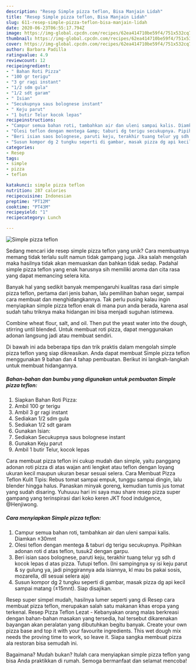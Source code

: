 ```yaml
---
description: "Resep Simple pizza teflon, Bisa Manjain Lidah"
title: "Resep Simple pizza teflon, Bisa Manjain Lidah"
slug: 611-resep-simple-pizza-teflon-bisa-manjain-lidah
date: 2020-06-23T06:55:17.794Z
image: https://img-global.cpcdn.com/recipes/62ea414710be59f4/751x532cq70/simple-pizza-teflon-foto-resep-utama.jpg
thumbnail: https://img-global.cpcdn.com/recipes/62ea414710be59f4/751x532cq70/simple-pizza-teflon-foto-resep-utama.jpg
cover: https://img-global.cpcdn.com/recipes/62ea414710be59f4/751x532cq70/simple-pizza-teflon-foto-resep-utama.jpg
author: Barbara Padilla
ratingvalue: 4.9
reviewcount: 12
recipeingredient:
- " Bahan Roti Pizza"
- "100 gr terigu"
- "3 gr ragi instant"
- "1/2 sdm gula"
- "1/2 sdt garam"
- " Isian"
- "Secukupnya saus bolognese instant"
- " Keju parut"
- "1 butir Telur kocok lepas"
recipeinstructions:
- "Campur semua bahan roti, tambahkan air dan uleni sampai kalis. Diamkan ±30mnt"
- "Olesi teflon dengan mentega &amp; taburi dg terigu secukupnya. Pipihkan adonan roti d atas teflon, tusuk2 dengan garpu."
- "Beri isian saos bolognese, paruti keju, terakhir tuang telur yg sdh d kocok lepas d atas pizza. Tutupi teflon. (Ini sampingnya sy isi keju parut &amp; sy gulung ya, jadi pinggirannya ada isiannya, kl mau bs pakai sosis, mozarella, dll sesuai selera aja)"
- "Susun kompor dg 2 tungku seperti di gambar, masak pizza dg api kecil sampai matang (±15mnt). Siap disajikan."
categories:
- Resep
tags:
- simple
- pizza
- teflon

katakunci: simple pizza teflon 
nutrition: 287 calories
recipecuisine: Indonesian
preptime: "PT12M"
cooktime: "PT43M"
recipeyield: "1"
recipecategory: Lunch

---
```



![Simple pizza teflon](https://img-global.cpcdn.com/recipes/62ea414710be59f4/751x532cq70/simple-pizza-teflon-foto-resep-utama.jpg)

Sedang mencari ide resep simple pizza teflon yang unik? Cara membuatnya memang tidak terlalu sulit namun tidak gampang juga. Jika salah mengolah maka hasilnya tidak akan memuaskan dan bahkan tidak sedap. Padahal simple pizza teflon yang enak harusnya sih memiliki aroma dan cita rasa yang dapat memancing selera kita.

Banyak hal yang sedikit banyak mempengaruhi kualitas rasa dari simple pizza teflon, pertama dari jenis bahan, lalu pemilihan bahan segar, sampai cara membuat dan menghidangkannya. Tak perlu pusing kalau ingin menyiapkan simple pizza teflon enak di mana pun anda berada, karena asal sudah tahu triknya maka hidangan ini bisa menjadi suguhan istimewa.

Combine wheat flour, salt, and oil. Then put the yeast water into the dough, stirring until blended. Untuk membuat roti pizza, dapat menggunakan adonan langsung jadi atau membuat sendiri.


Di bawah ini ada beberapa tips dan trik praktis dalam mengolah simple pizza teflon yang siap dikreasikan. Anda dapat membuat Simple pizza teflon menggunakan 9 bahan dan 4 tahap pembuatan. Berikut ini langkah-langkah untuk membuat hidangannya.

<!--inarticleads1-->

##### Bahan-bahan dan bumbu yang digunakan untuk pembuatan Simple pizza teflon:

1. Siapkan  Bahan Roti Pizza:
1. Ambil 100 gr terigu
1. Ambil 3 gr ragi instant
1. Sediakan 1/2 sdm gula
1. Sediakan 1/2 sdt garam
1. Gunakan  Isian:
1. Sediakan Secukupnya saus bolognese instant
1. Gunakan  Keju parut
1. Ambil 1 butir Telur, kocok lepas


Cara membuat pizza teflon ini cukup mudah dan simple, yaitu panggang adonan roti pizza di atas wajan anti lengket atau teflon dengan loyang ukuran kecil maupun ukuran besar sesuai selera. Cara Membuat Pizza Teflon Kulit Tipis: Rebus tomat sampai empuk, tunggu sampai dingin, lalu blender hingga halus. Panaskan minyak goreng, kemudian tumis jus tomat yang sudah disaring. Yuhuuuu hari ini saya mau share resep pizza super gampang yang terinspirasi dari koko keren JKT food indulgence, @Henjiwong. 

<!--inarticleads2-->

##### Cara menyiapkan Simple pizza teflon:

1. Campur semua bahan roti, tambahkan air dan uleni sampai kalis. Diamkan ±30mnt
1. Olesi teflon dengan mentega &amp; taburi dg terigu secukupnya. Pipihkan adonan roti d atas teflon, tusuk2 dengan garpu.
1. Beri isian saos bolognese, paruti keju, terakhir tuang telur yg sdh d kocok lepas d atas pizza. Tutupi teflon. (Ini sampingnya sy isi keju parut &amp; sy gulung ya, jadi pinggirannya ada isiannya, kl mau bs pakai sosis, mozarella, dll sesuai selera aja)
1. Susun kompor dg 2 tungku seperti di gambar, masak pizza dg api kecil sampai matang (±15mnt). Siap disajikan.


Resep super simpel mudah, hasilnya lumer seperti yang di Resep cara membuat pizza teflon, merupakan salah satu makanan khas eropa yang terkenal. Resep Pizza Teflon Lezat - Kebanyakan orang malas berkreasi dengan bahan-bahan masakan yang tersedia, hal tersebut dikarenakan bayangan akan peralatan yang dibutuhkan begitu banyak. Create your own pizza base and top it with your favourite ingredients. This wet dough mix needs the proving time to work, so leave it. Siapa sangka membuat pizza ala restoran bisa semudah ini. 

Bagaimana? Mudah bukan? Itulah cara menyiapkan simple pizza teflon yang bisa Anda praktikkan di rumah. Semoga bermanfaat dan selamat mencoba!

